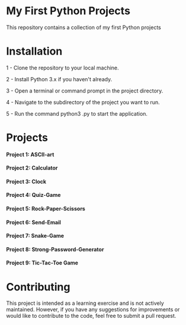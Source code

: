 # My First Python Projects

This repository contains a collection of my first Python projects

# Installation

1 - Clone the repository to your local machine.

2 - Install Python 3.x if you haven't already.

3 - Open a terminal or command prompt in the project directory.

4 - Navigate to the subdirectory of the project you want to run.

5 - Run the command python3 <filename>.py to start the application.

# Projects

#### Project 1: ASCII-art
#### Project 2: Calculator
#### Project 3: Clock
#### Project 4: Quiz-Game
#### Project 5: Rock-Paper-Scissors
#### Project 6: Send-Email
#### Project 7: Snake-Game
#### Project 8: Strong-Password-Generator
#### Project 9: Tic-Tac-Toe Game

# Contributing

This project is intended as a learning exercise and is not actively maintained. However, if you have any suggestions for improvements or would like to contribute to the code, feel free to submit a pull request.